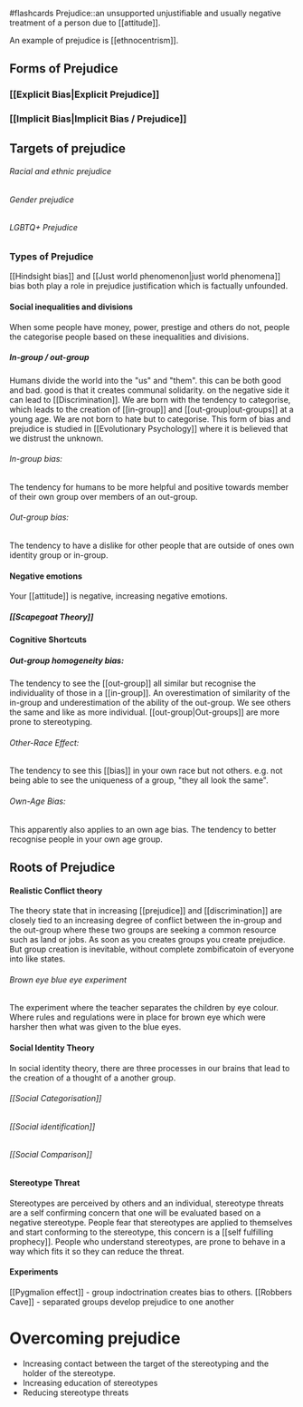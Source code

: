 #flashcards 
Prejudice::an unsupported unjustifiable and usually negative treatment of a person due to [[attitude]]. 

An example of prejudice is [[ethnocentrism]]. 

## Forms of Prejudice
### [[Explicit Bias|Explicit Prejudice]]
### [[Implicit Bias|Implicit Bias / Prejudice]]

## Targets of prejudice
###### Racial and ethnic prejudice
###### Gender prejudice
###### LGBTQ+ Prejudice

### Types of Prejudice
[[Hindsight bias]] and [[Just world phenomenon|just world phenomena]] bias both play a role in prejudice justification which is factually unfounded. 
#### Social inequalities and divisions
When some people have money, power, prestige and others do not, people the categorise people based on these inequalities and divisions. 
##### In-group / out-group
Humans divide the world into the "us" and "them". this can be both good and bad. good is that it creates communal solidarity. on the negative side it can lead to [[Discrimination]]. We are born with the tendency to categorise, which leads to the creation of [[in-group]] and [[out-group|out-groups]] at a young age. We are not born to hate but to categorise. This form of bias and prejudice is studied in [[Evolutionary Psychology]] where it is believed that we distrust the unknown.
###### In-group bias: 
The tendency for humans to be more helpful and positive towards member of their own group over members of an out-group. 
###### Out-group bias: 
The tendency to have a dislike for other people that are outside of ones own identity group or in-group.
#### Negative emotions
Your [[attitude]] is negative, increasing negative emotions.
##### [[Scapegoat Theory]]

#### Cognitive Shortcuts
##### Out-group homogeneity bias:
The tendency to see the [[out-group]] all similar but recognise the individuality of those in a [[in-group]]. An overestimation of similarity of the in-group and underestimation of the ability of the out-group. We see others the same and like as more individual. [[out-group|Out-groups]] are more prone to stereotyping. 
###### Other-Race Effect:
The tendency to see this [[bias]] in your own race but not others. e.g. not being able to see the uniqueness of a group, "they all look the same".
###### Own-Age Bias:
This apparently also applies to an own age bias. The tendency to better recognise people in your own age group.

## Roots of Prejudice
#### Realistic Conflict theory
The theory state that in increasing [[prejudice]] and [[discrimination]] are closely tied to an increasing degree of conflict between the in-group and the out-group where these two groups are seeking a common resource such as land or jobs. As soon as you creates groups you create prejudice. But group creation is inevitable, without complete zombificatoin of everyone into like states.
###### Brown eye blue eye experiment
The experiment where the teacher separates the children by eye colour. Where rules and regulations were in place for brown eye which were harsher then what was given to the blue eyes.

#### Social Identity Theory
In social identity theory, there are three processes in our brains that lead to the creation of a thought of a another group.
###### [[Social Categorisation]]
###### [[Social identification]]
###### [[Social Comparison]]

#### Stereotype Threat
Stereotypes are perceived by others and an individual, stereotype threats are a self confirming concern that one will be evaluated based on a negative stereotype. People fear that stereotypes are applied to themselves and start conforming to the stereotype, this concern is a [[self fulfilling prophecy]]. People who understand stereotypes, are prone to behave in a way which fits it so they can reduce the threat.

#### Experiments
[[Pygmalion effect]] - group indoctrination creates bias to others.
[[Robbers Cave]] - separated groups develop prejudice to one another

# Overcoming prejudice
* Increasing contact between the target of the stereotyping and the holder of the stereotype. 
* Increasing education of stereotypes
* Reducing stereotype threats